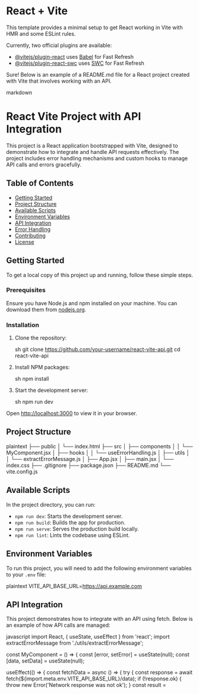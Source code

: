 # React + Vite

This template provides a minimal setup to get React working in Vite with HMR and some ESLint rules.

Currently, two official plugins are available:

- [@vitejs/plugin-react](https://github.com/vitejs/vite-plugin-react/blob/main/packages/plugin-react/README.md) uses [Babel](https://babeljs.io/) for Fast Refresh
- [@vitejs/plugin-react-swc](https://github.com/vitejs/vite-plugin-react-swc) uses [SWC](https://swc.rs/) for Fast Refresh

Sure! Below is an example of a README.md file for a React project created with Vite that involves working with an API.

markdown

# React Vite Project with API Integration

This project is a React application bootstrapped with Vite, designed to demonstrate how to integrate and handle API requests effectively. The project includes error handling mechanisms and custom hooks to manage API calls and errors gracefully.

## Table of Contents

- [Getting Started](#getting-started)
- [Project Structure](#project-structure)
- [Available Scripts](#available-scripts)
- [Environment Variables](#environment-variables)
- [API Integration](#api-integration)
- [Error Handling](#error-handling)
- [Contributing](#contributing)
- [License](#license)

## Getting Started

To get a local copy of this project up and running, follow these simple steps.

### Prerequisites

Ensure you have Node.js and npm installed on your machine. You can download them from [nodejs.org](https://nodejs.org/).

### Installation

1. Clone the repository:

   sh
   git clone https://github.com/your-username/react-vite-api.git
   cd react-vite-api

2. Install NPM packages:

   sh
   npm install

3. Start the development server:

   sh
   npm run dev

Open [http://localhost:3000](http://localhost:3000) to view it in your browser.

## Project Structure

plaintext
├── public
│ └── index.html
├── src
│ ├── components
│ │ └── MyComponent.jsx
│ ├── hooks
│ │ └── useErrorHandling.js
│ ├── utils
│ │ └── extractErrorMessage.js
│ ├── App.jsx
│ ├── main.jsx
│ └── index.css
├── .gitignore
├── package.json
├── README.md
└── vite.config.js

## Available Scripts

In the project directory, you can run:

- `npm run dev`: Starts the development server.
- `npm run build`: Builds the app for production.
- `npm run serve`: Serves the production build locally.
- `npm run lint`: Lints the codebase using ESLint.

## Environment Variables

To run this project, you will need to add the following environment variables to your `.env` file:

plaintext
VITE_API_BASE_URL=https://api.example.com

## API Integration

This project demonstrates how to integrate with an API using fetch. Below is an example of how API calls are managed:

javascript
import React, { useState, useEffect } from 'react';
import extractErrorMessage from './utils/extractErrorMessage';

const MyComponent = () => {
const [error, setError] = useState(null);
const [data, setData] = useState(null);

useEffect(() => {
const fetchData = async () => {
try {
const response = await fetch(${import.meta.env.VITE_API_BASE_URL}/data);
if (!response.ok) {
throw new Error('Network response was not ok');
}
const result =
